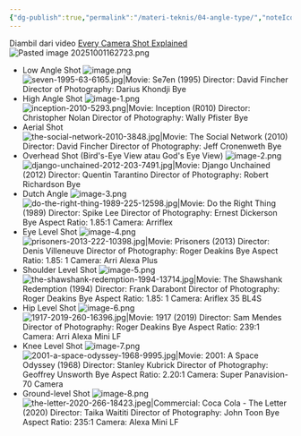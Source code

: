 ```yaml
---
{"dg-publish":true,"permalink":"/materi-teknis/04-angle-type/","noteIcon":"","created":"2025-10-16T12:25:22.706+07:00","updated":"2025-10-15T16:01:10.000+07:00"}
---
```


Diambil dari video [Every Camera Shot Explained](https://youtu.be/wLfZL9PZI9k?si=s2Q3jvsvZYKlgzdc)
![Pasted image 20251001162723.png](/img/user/Materi%20Teknis/attachments/Pasted%20image%2020251001162723.png)
- Low Angle Shot
![image.png](/img/user/Materi%20Teknis/attachments/image.png)
![seven-1995-63-6165.jpg|Movie: Se7en (1995) Director: David Fincher Director of Photography: Darius Khondji Bye](/img/user/Materi%20Teknis/attachments/seven-1995-63-6165.jpg)
- High Angle Shot
![image-1.png](/img/user/Materi%20Teknis/attachments/image-1.png)
![inception-2010-5293.png|Movie: Inception (R010) Director: Christopher Nolan Director of Photography: Wally Pfister Bye](/img/user/Materi%20Teknis/attachments/inception-2010-5293.png)
- Aerial Shot
![the-social-network-2010-3848.jpg|Movie: The Social Network (2010) Director: David Fincher Director of Photography: Jeff Cronenweth Bye](/img/user/Materi%20Teknis/attachments/the-social-network-2010-3848.jpg)
- Overhead Shot (Bird's-Eye View atau God's Eye View)
![image-2.png](/img/user/Materi%20Teknis/attachments/image-2.png)
![django-unchained-2012-203-7491.jpg|Movie: Django Unchained (2012) Director: Quentin Tarantino Director of Photography: Robert Richardson Bye](/img/user/Materi%20Teknis/attachments/django-unchained-2012-203-7491.jpg)
- Dutch Angle
![image-3.png](/img/user/Materi%20Teknis/attachments/image-3.png)
![do-the-right-thing-1989-225-12598.jpg|Movie: Do the Right Thing (1989) Director: Spike Lee Director of Photography: Ernest Dickerson Bye Aspect Ratio: 1.85:1 Camera: Arriflex](/img/user/Materi%20Teknis/attachments/do-the-right-thing-1989-225-12598.jpg)
- Eye Level Shot
![image-4.png](/img/user/Materi%20Teknis/attachments/image-4.png)
![prisoners-2013-222-10398.jpg|Movie: Prisoners (2013) Director: Denis Villeneuve Director of Photography: Roger Deakins Bye Aspect Ratio: 1.85: 1 Camera: Arri Alexa Plus](/img/user/Materi%20Teknis/attachments/prisoners-2013-222-10398.jpg)
- Shoulder Level Shot
![image-5.png](/img/user/Materi%20Teknis/attachments/image-5.png)
![the-shawshank-redemption-1994-13714.jpg|Movie: The Shawshank Redemption (1994) Director: Frank Darabont Director of Photography: Roger Deakins Bye Aspect Ratio: 1.85: 1 Camera: Ariflex 35 BL4S](/img/user/Materi%20Teknis/attachments/the-shawshank-redemption-1994-13714.jpg)
- Hip Level Shot
![image-6.png](/img/user/Materi%20Teknis/attachments/image-6.png)
![1917-2019-260-16396.jpg|Movie: 1917 (2019) Director: Sam Mendes Director of Photography: Roger Deakins Bye Aspect Ratio: 239:1 Camera: Arri Alexa Mini LF](/img/user/Materi%20Teknis/attachments/1917-2019-260-16396.jpg)
- Knee Level Shot
![image-7.png](/img/user/Materi%20Teknis/attachments/image-7.png)
![2001-a-space-odyssey-1968-9995.jpg|Movie: 2001: A Space Odyssey (1968) Director: Stanley Kubrick Director of Photography: Geoffrey Unsworth Bye Aspect Ratio: 2.20:1 Camera: Super Panavision-70 Camera](/img/user/Materi%20Teknis/attachments/2001-a-space-odyssey-1968-9995.jpg)
- Ground-level Shot
![image-8.png](/img/user/Materi%20Teknis/attachments/image-8.png)
![the-letter-2020-266-18423.jpeg|Commercial: Coca Cola - The Letter (2020) Director: Taika Waititi Director of Photography: John Toon Bye Aspect Ratio: 235:1 Camera: Alexa Mini LF](/img/user/Materi%20Teknis/attachments/the-letter-2020-266-18423.jpeg)